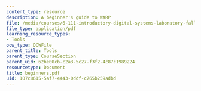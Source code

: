 ```yaml
---
content_type: resource
description: A beginner's guide to WARP
file: /media/courses/6-111-introductory-digital-systems-laboratory-fall-2002/107c86155af744430ddfc765b259adbd_beginners.pdf
file_type: application/pdf
learning_resource_types:
- Tools
ocw_type: OCWFile
parent_title: Tools
parent_type: CourseSection
parent_uid: 62be00cb-c2a3-5c27-f3f2-4c87c1989224
resourcetype: Document
title: beginners.pdf
uid: 107c8615-5af7-4443-0ddf-c765b259adbd
---
```

